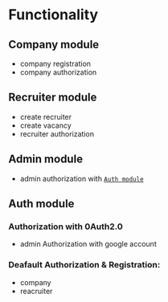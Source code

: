 # Functionality

## Company module

- company registration
- company authorization

## Recruiter module

- create recruiter
- create vacancy
- recruiter authorization

## Admin module

- admin authorization with <a href="#auth-module">`Auth module`</a>

## Auth module

### Authorization with 0Auth2.0

- admin Authorization with google account

### Deafault Authorization & Registration:

- company
- reacruiter
